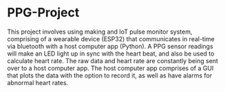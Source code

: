 # PPG-Project
This project involves using making and IoT pulse monitor system, comprising of a wearable device (ESP32) that communicates in real-time via bluetooth with a host computer app (Python).
A PPG sensor readings will make an LED light up in sync with the heart beat, and also be used to calculate heart rate. The raw data and heart rate are constantly being sent over to a host computer app.
The host computer app comprises of a GUI that plots the data with the option to record it, as well as have alarms for abnormal heart rates.
